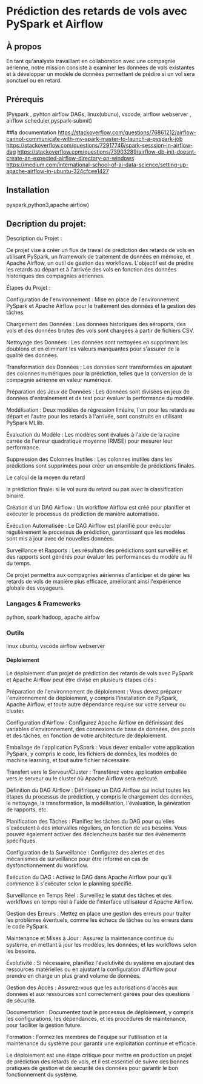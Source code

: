 # Prédiction des retards de vols avec PySpark et Airflow

## À propos

En tant qu'analyste travaillant en collaboration avec une compagnie aérienne, notre mission consiste à examiner les données de vols existantes et à développer un modèle de données permettant de prédire si un vol sera ponctuel ou en retard.

## Prérequis

(Pyspark , pyhton airflow DAGs, linux(ubunu), vscode, airflow webserver , airflow  scheduler,pyspark-submit)

##la documentation
https://stackoverflow.com/questions/76861212/airflow-cannot-communicate-with-my-spark-master-to-launch-a-pyspark-job
https://stackoverflow.com/questions/72917746/spark-sesssion-in-airflow-dag
https://stackoverflow.com/questions/73903289/airflow-db-init-doesnt-create-an-expected-airflow-directory-on-windows
https://medium.com/international-school-of-ai-data-science/setting-up-apache-airflow-in-ubuntu-324cfcee1427
## Installation
pyspark,python3,apache airflow)


## Decription du projet:
Description du Projet :

Ce projet vise à créer un flux de travail de prédiction des retards de vols en utilisant PySpark, un framework de traitement de données en mémoire, et Apache Airflow, un outil de gestion des workflows. L'objectif est de prédire les retards au départ et à l'arrivée des vols en fonction des données historiques des compagnies aériennes.

Étapes du Projet :

Configuration de l'environnement : Mise en place de l'environnement PySpark et Apache Airflow pour le traitement des données et la gestion des tâches.

Chargement des Données : Les données historiques des aéroports, des vols et des données brutes des vols sont chargées à partir de fichiers CSV.

Nettoyage des Données : Les données sont nettoyées en supprimant les doublons et en éliminant les valeurs manquantes pour s'assurer de la qualité des données.

Transformation des Données : Les données sont transformées en ajoutant des colonnes numériques pour la prédiction, telles que la conversion de la compagnie aérienne en valeur numérique.

Préparation des Jeux de Données : Les données sont divisées en jeux de données d'entraînement et de test pour évaluer la performance du modèle.

Modélisation : Deux modèles de régression linéaire, l'un pour les retards au départ et l'autre pour les retards à l'arrivée, sont construits en utilisant PySpark MLlib.

Évaluation du Modèle : Les modèles sont évalués à l'aide de la racine carrée de l'erreur quadratique moyenne (RMSE) pour mesurer leur performance.

Suppression des Colonnes Inutiles : Les colonnes inutiles dans les prédictions sont supprimées pour créer un ensemble de prédictions finales.

Le calcul de la moyen du retard

la prédiction finale: si le vol aura du retard ou pas avec la classification binaire.

Création d'un DAG Airflow : Un workflow Airflow est créé pour planifier et exécuter le processus de prédiction de manière automatisée.

Exécution Automatisée : Le DAG Airflow est planifié pour exécuter régulièrement le processus de prédiction, garantissant que les modèles sont mis à jour avec de nouvelles données.

Surveillance et Rapports : Les résultats des prédictions sont surveillés et des rapports sont générés pour évaluer les performances du modèle au fil du temps.

Ce projet permettra aux compagnies aériennes d'anticiper et de gérer les retards de vols de manière plus efficace, améliorant ainsi l'expérience globale des voyageurs.


### Langages & Frameworks

python, spark hadoop, apache airfow

### Outils
linux ubuntu, vscode airflow webserver


#### Déploiement

Le déploiement d'un projet de prédiction des retards de vols avec PySpark et Apache Airflow peut être divisé en plusieurs étapes clés :

Préparation de l'environnement de déploiement : Vous devez préparer l'environnement de déploiement, y compris l'installation de PySpark, Apache Airflow, et toute autre dépendance requise sur votre serveur ou cluster.

Configuration d'Airflow : Configurez Apache Airflow en définissant des variables d'environnement, des connexions de base de données, des pools et des tâches, en fonction de votre architecture de déploiement.

Emballage de l'application PySpark : Vous devez emballer votre application PySpark, y compris le code, les fichiers de données, les modèles de machine learning, et tout autre fichier nécessaire.

Transfert vers le Serveur/Cluster : Transférez votre application emballée vers le serveur ou le cluster où Apache Airflow sera exécuté.

Définition du DAG Airflow : Définissez un DAG Airflow qui inclut toutes les étapes du processus de prédiction, y compris le chargement des données, le nettoyage, la transformation, la modélisation, l'évaluation, la génération de rapports, etc.

Planification des Tâches : Planifiez les tâches du DAG pour qu'elles s'exécutent à des intervalles réguliers, en fonction de vos besoins. Vous pouvez également activer des déclencheurs basés sur des événements spécifiques.

Configuration de la Surveillance : Configurez des alertes et des mécanismes de surveillance pour être informé en cas de dysfonctionnement du workflow.

Exécution du DAG : Activez le DAG dans Apache Airflow pour qu'il commence à s'exécuter selon le planning spécifié.

Surveillance en Temps Réel : Surveillez le statut des tâches et des workflows en temps réel à l'aide de l'interface utilisateur d'Apache Airflow.

Gestion des Erreurs : Mettez en place une gestion des erreurs pour traiter les problèmes éventuels, comme les échecs de tâches ou les erreurs dans le code PySpark.

Maintenance et Mises à Jour : Assurez la maintenance continue du système, en mettant à jour les modèles, les données, et les workflows selon les besoins.

Évolutivité : Si nécessaire, planifiez l'évolutivité du système en ajoutant des ressources matérielles ou en ajustant la configuration d'Airflow pour prendre en charge un plus grand volume de données.

Gestion des Accès : Assurez-vous que les autorisations d'accès aux données et aux ressources sont correctement gérées pour des questions de sécurité.

Documentation : Documentez tout le processus de déploiement, y compris les configurations, les dépendances, et les procédures de maintenance, pour faciliter la gestion future.

Formation : Formez les membres de l'équipe sur l'utilisation et la maintenance du système pour garantir une exploitation continue et efficace.

Le déploiement est une étape critique pour mettre en production un projet de prédiction des retards de vols, et il est essentiel de suivre des bonnes pratiques de gestion et de sécurité des données pour garantir le bon fonctionnement du système.

